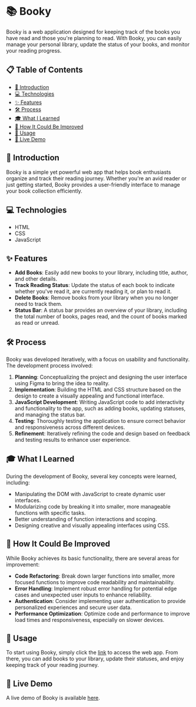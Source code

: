 # 📚 Booky

Booky is a web application designed for keeping track of the books you have read and those you're planning to read. With Booky, you can easily manage your personal library, update the status of your books, and monitor your reading progress.

## 📋 Table of Contents
- [👋 Introduction](#-introduction)
- [💻 Technologies](#-technologies)
- [✨ Features](#-features)
- [🛠️ Process](#-process)
- [🎓 What I Learned](#-what-i-learned)
- [🚀 How It Could Be Improved](#-how-it-could-be-improved)
- [📘 Usage](#-usage)
- [🔗 Live Demo](#-live-demo)

## 👋 Introduction
Booky is a simple yet powerful web app that helps book enthusiasts organize and track their reading journey. Whether you're an avid reader or just getting started, Booky provides a user-friendly interface to manage your book collection efficiently.

## 💻 Technologies
- HTML
- CSS
- JavaScript

## ✨ Features
- **Add Books**: Easily add new books to your library, including title, author, and other details.
- **Track Reading Status**: Update the status of each book to indicate whether you've read it, are currently reading it, or plan to read it.
- **Delete Books**: Remove books from your library when you no longer need to track them.
- **Status Bar**: A status bar provides an overview of your library, including the total number of books, pages read, and the count of books marked as read or unread.

## 🛠️ Process
Booky was developed iteratively, with a focus on usability and functionality. The development process involved:

1. **Planning**: Conceptualizing the project and designing the user interface using Figma to bring the idea to reality.
2. **Implementation**: Building the HTML and CSS structure based on the design to create a visually appealing and functional interface.
3. **JavaScript Development**: Writing JavaScript code to add interactivity and functionality to the app, such as adding books, updating statuses, and managing the status bar.
4. **Testing**: Thoroughly testing the application to ensure correct behavior and responsiveness across different devices.
5. **Refinement**: Iteratively refining the code and design based on feedback and testing results to enhance user experience.

## 🎓 What I Learned
During the development of Booky, several key concepts were learned, including:

- Manipulating the DOM with JavaScript to create dynamic user interfaces.
- Modularizing code by breaking it into smaller, more manageable functions with specific tasks.
- Better understanding of function interactions and scoping.
- Designing creative and visually appealing interfaces using CSS.

## 🚀 How It Could Be Improved
While Booky achieves its basic functionality, there are several areas for improvement:

- **Code Refactoring**: Break down larger functions into smaller, more focused functions to improve code readability and maintainability.
- **Error Handling**: Implement robust error handling for potential edge cases and unexpected user inputs to enhance reliability.
- **Authentication**: Consider implementing user authentication to provide personalized experiences and secure user data.
- **Performance Optimization**: Optimize code and performance to improve load times and responsiveness, especially on slower devices.

## 📘 Usage
To start using Booky, simply click the [link](https://gabrieldevjourney.github.io/booky/) to access the web app. From there, you can add books to your library, update their statuses, and enjoy keeping track of your reading journey.

## 🔗 Live Demo
A live demo of Booky is available [here](https://gabrieldevjourney.github.io/booky/).
